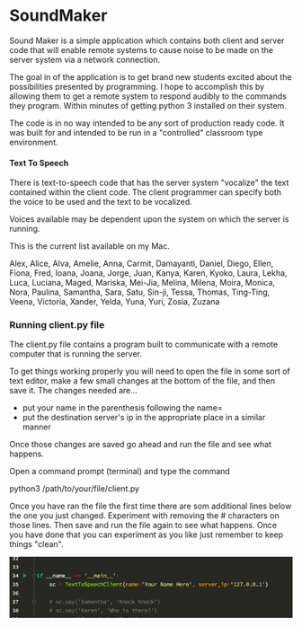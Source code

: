# SoundMaker

Sound Maker is a simple application which contains both client and
server code that will enable remote systems to cause noise to be made on
the server system via a network connection.

The goal in of the application is to get brand new students excited
about the possibilities presented by programming. I hope to accomplish
this by allowing them to get a remote system to respond audibly to the
commands they program. Within minutes of getting python 3 installed on
their system.

The code is in no way intended to be any sort of production ready code.
It was built for and intended to be run in a "controlled" classroom type
environment.


#### Text To Speech

There is text-to-speech code that has the server system "vocalize" the
text contained within the client code. The client programmer can specify
both the voice to be used and the text to be vocalized.

Voices available may be dependent upon the system on which the server is
running.

This is the current list available on my Mac.

Alex, Alice, Alva, Amelie, Anna, Carmit, Damayanti, Daniel, Diego,
Ellen, Fiona, Fred, Ioana, Joana, Jorge, Juan, Kanya, Karen, Kyoko,
Laura, Lekha, Luca, Luciana, Maged, Mariska, Mei-Jia, Melina, Milena,
Moira, Monica, Nora, Paulina, Samantha, Sara, Satu, Sin-ji, Tessa,
Thomas, Ting-Ting, Veena, Victoria, Xander, Yelda, Yuna, Yuri, Zosia,
Zuzana


### Running client.py file

The client.py file contains a program built to communicate with a remote
computer that is running the server.

To get things working properly you will need to open the file in some
sort of text editor, make a few small changes at the bottom of the file,
and then save it. The changes needed are...

* put your name in the parenthesis following the name=
* put the destination server's ip in the appropriate place in a similar
  manner

Once those changes are saved go ahead and run the file and see what
happens.

Open a command prompt (terminal) and type the command

python3 /path/to/your/file/client.py

Once you have ran the file the first time there are som additional lines
below the one you just changed. Experiment with removing the #
characters on those lines. Then save and run the file again to see what
happens. Once you have done that you can experiment as you like just
remember to keep things "clean".

![cleintInitialization.png](cleintInitialization.png)